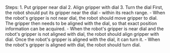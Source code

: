 

Steps:  1. Put gripper near dial  2. Align gripper with dial  3. Turn the dial 
    First, the robot should put its gripper near the dial - within its reach range.
    - When the robot's gripper is not near dial, the robot should move gripper to dial.
    The gripper then needs to be aligned with the dial, so that exact position information can be acquired.
    - When the robot's gripper is near dial and the robot's gripper is not aligned with dial, the robot should align gripper with dial.
    Once the robot's gripper is aligned with the dial, it can turn it.
    - When the robot's gripper is aligned with dial, the robot should turn dial.
